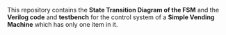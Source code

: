 This repository contains the **State Transition Diagram of the FSM** and the **Verilog code** and **testbench** for the control system of a **Simple Vending Machine** which has only one item in it. 

